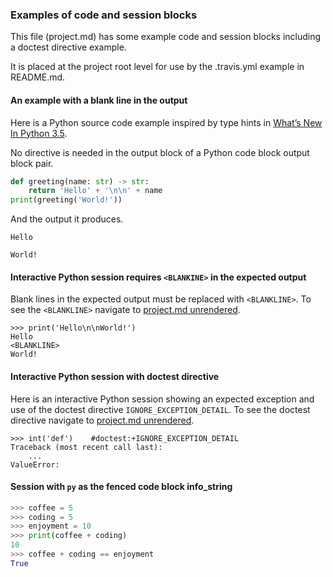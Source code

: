 ### Examples of code and session blocks

This file (project.md) has some example code and session blocks
including a doctest directive example.

It is placed at the project root level for use
by the .travis.yml example in README.md.


#### An example with a blank line in the output

Here is a Python source code example inspired by type hints in 
[What’s New In Python 3.5](https://docs/python.org/3/whatsnew/3.5.html#pep-484-type-hints).

No <BLANKLINE> directive is needed in the output block of a Python
code block output block pair.
 
```python
def greeting(name: str) -> str:
    return 'Hello' + '\n\n' + name
print(greeting('World!'))
```

And the output it produces.
```
Hello

World!
```

#### Interactive Python session requires `<BLANKINE>` in the expected output 

Blank lines in the expected output must be replaced with `<BLANKLINE>`.
To see the `<BLANKLINE>` navigate to [project.md unrendered][1]. 


```pycon
>>> print('Hello\n\nWorld!')
Hello
<BLANKLINE>
World!
```

#### Interactive Python session with doctest directive 

Here is an interactive Python session showing an
expected exception and use of the doctest directive
`IGNORE_EXCEPTION_DETAIL`.
To see the doctest directive navigate to [project.md unrendered][1]. 


```pycon
>>> int('def')    #doctest:+IGNORE_EXCEPTION_DETAIL   
Traceback (most recent call last):
    ...
ValueError:
```

#### Session with `py` as the fenced code block info_string

```py
>>> coffee = 5
>>> coding = 5
>>> enjoyment = 10
>>> print(coffee + coding)
10
>>> coffee + coding == enjoyment
True
```

[1]: https://raw.githubusercontent.com/tmarktaylor/phmdoctest/master/project.md

